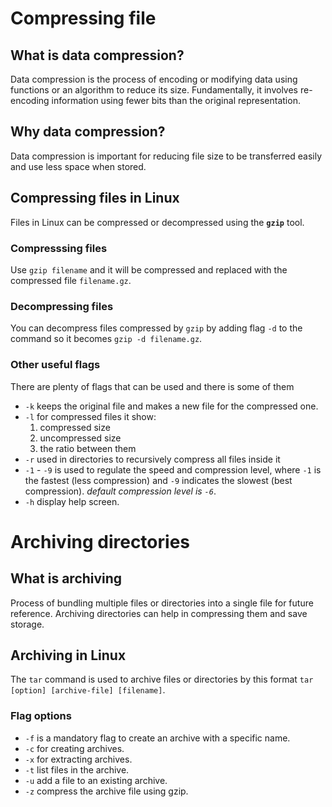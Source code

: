 # Compressing file

## What is data compression?

Data compression is the process of encoding or modifying data using functions or an algorithm to reduce its size. Fundamentally, it involves re-encoding information using fewer bits than the original representation.

## Why data compression?

Data compression is important for reducing file size to be transferred easily and use less space when stored.

## Compressing files in Linux

Files in Linux can be compressed or decompressed using the **`gzip`** tool.

### Compresssing files

Use `gzip filename` and it will be compressed and replaced with the compressed file `filename.gz`.

### Decompressing files

You can decompress files compressed by `gzip` by adding flag `-d` to the command so it becomes `gzip -d filename.gz`.

### Other useful flags

There are plenty of flags that can be used and there is some of them

- `-k` keeps the original file and makes a new file for the compressed one.
- `-l` for compressed files it show:
    1. compressed size
    2. uncompressed size
    3. the ratio between them
- `-r` used in directories to recursively compress all files inside it
- `-1` - `-9` is used to regulate the speed and compression level, where `-1` is the fastest (less compression) and `-9` indicates the slowest (best compression). *default compression level is `-6`*.
- `-h` display help screen.

# Archiving directories

## What is archiving

Process of bundling multiple files or directories into a single file for future reference. Archiving directories can help in compressing them and save storage.

## Archiving in Linux

The `tar` command is used to archive files or directories by this format `tar [option] [archive-file] [filename]`.

### Flag options

- `-f` is a mandatory flag to create an archive with a specific name.
- `-c` for creating archives.
- `-x` for extracting archives.
- `-t` list files in the archive.
- `-u` add a file to an existing archive.
- `-z` compress the archive file using gzip.
